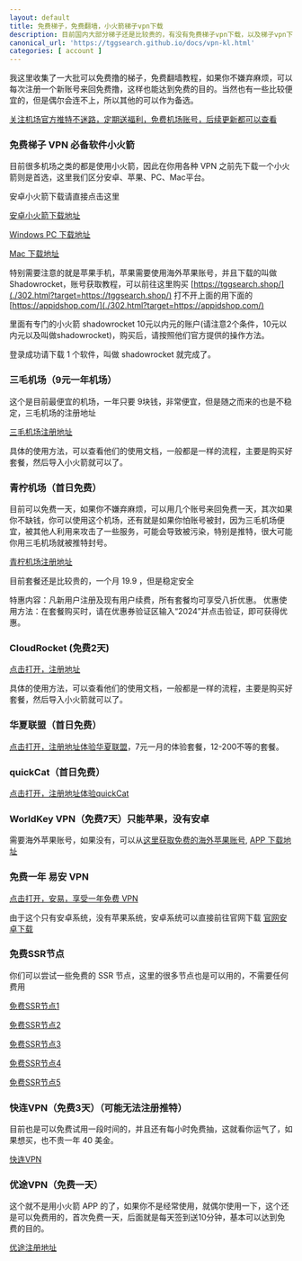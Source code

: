 ```yaml
---
layout: default
title: 免费梯子，免费翻墙，小火箭梯子vpn下载
description: 目前国内大部分梯子还是比较贵的，有没有免费梯子vpn下载，以及梯子vpn下载方法教程，有一些例如青柠vpn一个月大概需要 20 多元，那么有没有免费翻墙软件呢？到底有哪些免费的翻墙软件。有小火箭APP，可以直接使用免费的 SSR 节点。
canonical_url: 'https://tggsearch.github.io/docs/vpn-kl.html'
categories: [ account ]
---
```

我这里收集了一大批可以免费撸的梯子，免费翻墙教程，如果你不嫌弃麻烦，可以每次注册一个新账号来回免费撸，这样也能达到免费的目的。当然也有一些比较便宜的，但是偶尔会连不上，所以其他的可以作为备选。

[关注机场官方推特不迷路，定期送福利，免费机场账号，后续更新都可以查看](./302.html?target=https://x.com/offical_clash)

### 免费梯子 VPN 必备软件小火箭
目前很多机场之类的都是使用小火箭，因此在你用各种 VPN 之前先下载一个小火箭则是首选，这里我们区分安卓、苹果、PC、Mac平台。

安卓小火箭下载请直接点击这里 


[安卓小火箭下载地址](./302.html?target=https://wwux.lanzouw.com/b04jx3ntc)

[Windows PC 下载地址](./302.html?target=https://download.hongxingdl.cc/ClashforWindows.7z)

[Mac 下载地址](./302.html?target=https://wwux.lanzouw.com/b04jx3r1i)

特别需要注意的就是苹果手机，苹果需要使用海外苹果账号，并且下载的叫做 Shadowrocket，账号获取教程，可以前往这里购买 [https://tggsearch.shop/](./302.html?target=https://tggsearch.shop/) 打不开上面的用下面的 [https://appidshop.com/](./302.html?target=https://appidshop.com/)

里面有专门的小火箭 shadowrocket 10元以内元的账户(请注意2个条件，10元以内元以及叫做shadowrocket)，购买后，请按照他们官方提供的操作方法。

登录成功请下载 1 个软件，叫做 shadowrocket 就完成了。
### 三毛机场（9元一年机场）
这个是目前最便宜的机场，一年只要 9块钱，非常便宜，但是随之而来的也是不稳定，三毛机场的注册地址

[三毛机场注册地址](./302.html?target=https://smjcdh.com/#/register?code=GvzAuYCT)

具体的使用方法，可以查看他们的使用文档，一般都是一样的流程，主要是购买好套餐，然后导入小火箭就可以了。

### 青柠机场（首日免费）
目前可以免费一天，如果你不嫌弃麻烦，可以用几个账号来回免费一天，其次如果你不缺钱，你可以使用这个机场，还有就是如果你怕账号被封，因为三毛机场便宜，被其他人利用来攻击了一些服务，可能会导致被污染，特别是推特，很大可能你用三毛机场就被推特封号。

[青柠机场注册地址](./302.html?target=https://www.lime1.xyz/register?code=dlQu3cqM)

目前套餐还是比较贵的，一个月 19.9 ，但是稳定安全

特惠内容：凡新用户注册及现有用户续费，所有套餐均可享受八折优惠。
优惠使用方法：在套餐购买时，请在优惠券验证区输入“2024”并点击验证，即可获得优惠。

### CloudRocket (免费2天)
[点击打开，注册地址](./302.html?target=https://cr123.us/?code=FVwFJgPD)

具体的使用方法，可以查看他们的使用文档，一般都是一样的流程，主要是购买好套餐，然后导入小火箭就可以了。

### 华夏联盟（首日免费）
[点击打开，注册地址体验华夏联盟](./302.html?target=https://wwe.trx1.cyou/index.php#/register?code=ejjCAnmQ)，7元一月的体验套餐，12-200不等的套餐。

### quickCat（首日免费）
[点击打开，注册地址体验quickCat](./302.html?target=https://kmtz.ink/#/register?code=MPzX9LBA)

### WorldKey VPN（免费7天）只能苹果，没有安卓
需要海外苹果账号，如果没有，可以从[这里获取免费的海外苹果账号](./apple-id.html), [APP 下载地址](./302.html?target=https://apps.apple.com/us/app/worldkey-vpn/id6496866025?l=zh-Hans-CN)

### 免费一年 易安 VPN
[点击打开，安易，享受一年免费 VPN](./302.html?target=https://www.ayay.one/?mid=1152)

由于这个只有安卓系统，没有苹果系统，安卓系统可以直接前往官网下载 [官网安卓下载](./302.html?target=https://www.ayay.one/?mid=1152)

### 免费SSR节点
你们可以尝试一些免费的 SSR 节点，这里的很多节点也是可以用的，不需要任何费用

[免费SSR节点1](./302.html?target=https://lncn.org/)

[免费SSR节点2](./302.html?target=https://github.com/Alvin9999/new-pac/wiki/ss%E5%85%8D%E8%B4%B9%E8%B4%A6%E5%8F%B7)

[免费SSR节点3](./302.html?target=https://freefq.com/free-ssr/)

[免费SSR节点4](./302.html?target=https://v2cross.com/archives/1884)

[免费SSR节点5](./302.html?target=https://ssr.bettershop.club/daily-ssr-node.html)

### 快连VPN（免费3天）（可能无法注册推特）
目前也是可以免费试用一段时间的，并且还有每小时免费抽，这就看你运气了，如果想买，也不贵一年 40 美金。

[快连VPN](./302.html?target=https://promter-management.onelink.me/WxKq/dc557412)

### 优途VPN（免费一天）
这个就不是用小火箭 APP 的了，如果你不是经常使用，就偶尔使用一下，这个还是可以免费用的，首次免费一天，后面就是每天签到送10分钟，基本可以达到免费的目的。

[优途注册地址](./302.html?target=http://www.youtujsq2.net/share.html?pid=2254819)
